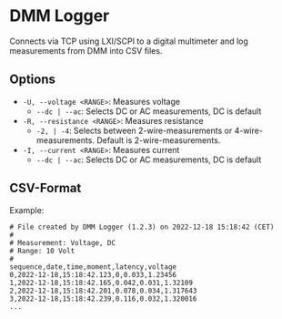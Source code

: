 # DMM Logger

Connects via TCP using LXI/SCPI to a digital multimeter and log measurements from DMM into CSV files.

## Options

- `-U, --voltage <RANGE>`: Measures voltage
  - `--dc | --ac`: Selects DC or AC measurements, DC is default
- `-R, --resistance <RANGE>`: Measures resistance
  - `-2, | -4`: Selects between 2-wire-measurements or 4-wire-measurements. Default is 2-wire-measurements.
- `-I, --current <RANGE>`: Measures current
  - `--dc | --ac`: Selects DC or AC measurements, DC is default

## CSV-Format

Example:

```
# File created by DMM Logger (1.2.3) on 2022-12-18 15:18:42 (CET)
#
# Measurement: Voltage, DC
# Range: 10 Volt
#
sequence,date,time,moment,latency,voltage
0,2022-12-18,15:18:42.123,0,0.033,1.23456
1,2022-12-18,15:18:42.165,0.042,0.031,1.32109
2,2022-12-18,15:18:42.201,0.078,0.034,1.317643
3,2022-12-18,15:18:42.239,0.116,0.032,1.320016
...
```
